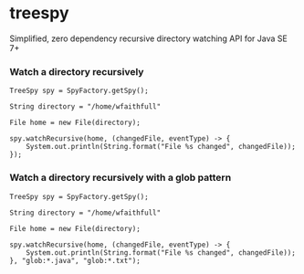 # treespy
Simplified, zero dependency recursive directory watching API for Java SE 7+

### Watch a directory recursively
    
    TreeSpy spy = SpyFactory.getSpy();
    
    String directory = "/home/wfaithfull"
	
	File home = new File(directory);
	
	spy.watchRecursive(home, (changedFile, eventType) -> {
		System.out.println(String.format("File %s changed", changedFile));
	});

### Watch a directory recursively with a glob pattern

	TreeSpy spy = SpyFactory.getSpy();
    
    String directory = "/home/wfaithfull"
	
	File home = new File(directory);
	
	spy.watchRecursive(home, (changedFile, eventType) -> {
		System.out.println(String.format("File %s changed", changedFile));
	}, "glob:*.java", "glob:*.txt");
